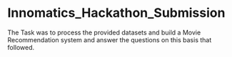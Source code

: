 # Innomatics_Hackathon_Submission
The Task was to process the provided datasets and build a Movie Recommendation system and answer the questions on this basis that followed.
